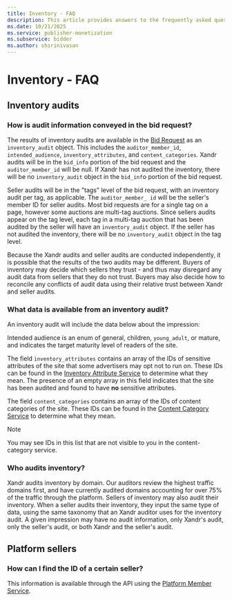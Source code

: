 ```yaml
---
title: Inventory - FAQ
description: This article provides answers to the frequently asked questions on the inventory audits.
ms.date: 10/21/2025
ms.service: publisher-monetization
ms.subservice: bidder
ms.author: shsrinivasan
---
```


# Inventory - FAQ

## Inventory audits

### How is audit information conveyed in the bid request?

The results of inventory audits are available in the [Bid Request](./outgoing-bid-request-to-bidders.md) as an `inventory_audit` object. This includes the `auditor_member_id`, `intended_audience`, `inventory_attributes`, and `content_categories`. Xandr audits will be in the `bid_info` portion of the bid request and the `auditor_member_id` will be null. If Xandr has not audited the inventory, there will be no `inventory_audit` object in the `bid_inf`o portion of the bid request.

Seller audits will be in the "tags" level of the bid request, with an inventory audit per tag, as applicable. The `auditor_member_ id` will be the seller's member ID for seller audits. Most bid requests are for a single tag on a page, however some auctions are multi-tag auctions. Since sellers audits appear on the tag level, each tag in a multi-tag auction that has been audited by the seller will have an `inventory_audit` object. If the seller has not audited the inventory, there will be no `inventory_audit` object in the tag level.

Because the Xandr audits and seller audits are conducted independently, it is possible that the results of the two audits may be different. Buyers of inventory may decide which sellers they trust - and thus may disregard any audit data from sellers that they do not trust. Buyers may also decide how to reconcile any conflicts of audit data using their relative trust between Xandr and seller audits.

### What data is available from an inventory audit?

An inventory audit will include the data below about the impression:

Intended audience is an enum of general, children, `young_adult`, or mature, and indicates the target maturity level of readers of the site.

The field `inventory_attributes` contains an array of the IDs of sensitive attributes of the site that some advertisers may opt not to run on. These IDs can be found in the [Inventory Attribute Service](./inventory-attribute-service.md) to determine what they mean. The presence of an empty array in this field indicates that the site has been audited and found to have **no** sensitive attributes.

The field `content_categories` contains an array of the IDs of content categories of the site. These IDs can be found in the [Content Category Service](./content-category-service.md) to determine what they mean.

> [!NOTE]
> You may see IDs in this list that are not visible to you in the content-category service.

### Who audits inventory?

Xandr audits inventory by domain. Our auditors review the highest traffic domains first, and have currently audited domains accounting for over 75% of the traffic through the platform. Sellers of inventory may also audit their inventory. When a seller audits their inventory, they input the same type of data, using the same taxonomy that an Xandr auditor uses for the inventory audit. A given impression may have no audit information, only Xandr's audit, only the seller's audit, or both Xandr and the seller's audit.

## Platform sellers

### How can I find the ID of a certain seller?

This information is available through the API using the [Platform Member Service](./platform-member-service.md).
